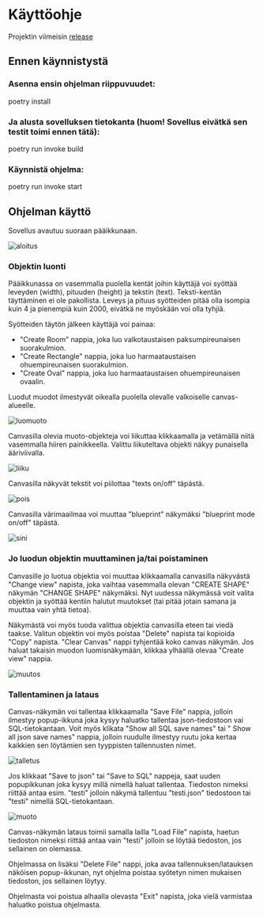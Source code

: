 # Käyttöohje

Projektin viimeisin [release](https://github.com/Kissaniemi/ot-harjoitustyo/releases/tag/viikko6)

## Ennen käynnistystä

### Asenna ensin ohjelman riippuvuudet:

poetry install

### Ja alusta sovelluksen tietokanta (huom! Sovellus eivätkä sen testit toimi ennen tätä):

poetry run invoke build

### Käynnistä ohjelma:

poetry run invoke start


## Ohjelman käyttö

Sovellus avautuu suoraan pääikkunaan.

![aloitus](https://github.com/Kissaniemi/ot-harjoitustyo/blob/main/projekti/kuvat/Ohje/avausruutu.png)

### Objektin luonti

Pääikkunassa on vasemmalla puolella kentät joihin käyttäjä voi syöttää leveyden (width), pituuden (height) ja tekstin (text). Teksti-kentän täyttäminen ei ole pakollista. Leveys ja pituus syötteiden pitää olla isompia kuin 4 ja pienempiä kuin 2000, eivätkä ne myöskään voi olla tyhjiä.

Syötteiden täytön jälkeen käyttäjä voi painaa:
- "Create Room" nappia, joka luo valkotaustaisen paksumpireunaisen suorakulmion. 
- "Create Rectangle" nappia, joka luo harmaataustaisen ohuempireunaisen suorakulmion.
- "Create Oval" nappia, joka luo harmaataustaisen ohuempireunaisen ovaalin.

Luodut muodot ilmestyvät oikealla puolella olevalle valkoiselle canvas-alueelle.

![luomuoto](https://github.com/Kissaniemi/ot-harjoitustyo/blob/main/projekti/kuvat/Ohje/luotuobjekti.png)

Canvasilla olevia muoto-objekteja voi liikuttaa klikkaamalla ja vetämällä niitä vasemmalla hiiren painikkeella. Valittu liikuteltava objekti näkyy punaisella ääriviivalla.

![liiku](https://github.com/Kissaniemi/ot-harjoitustyo/blob/main/projekti/kuvat/Ohje/liikuttelu.png)

Canvasilla näkyvät tekstit voi piilottaa "texts on/off" täpästä.

![pois](https://github.com/Kissaniemi/ot-harjoitustyo/blob/main/projekti/kuvat/Ohje/tekstipois.png)

Canvasilla värimaailmaa voi muuttaa "blueprint" näkymäksi "blueprint mode on/off" täpästä.

![sini](https://github.com/Kissaniemi/ot-harjoitustyo/blob/main/projekti/kuvat/Ohje/blueprint.png)

### Jo luodun objektin muuttaminen ja/tai poistaminen

Canvasille jo luotua objektia voi muuttaa klikkaamalla canvasilla näkyvästä "Change view" napista, joka vaihtaa vasemmalla olevan "CREATE SHAPE" näkymän "CHANGE SHAPE" näkymäksi. Nyt uudessa näkymässä voit valita objektin ja syöttää kentiin halutut muutokset (tai pitää jotain samana ja muuttaa vain yhtä tietoa).

Näkymästä voi myös tuoda valittua objektia canvasilla eteen tai viedä taakse. Valitun objektin voi myös poistaa "Delete" napista tai kopioida "Copy" napista. "Clear Canvas" nappi tyhjentää koko canvas näkymän. 
Jos haluat takaisin muodon luomisnäkymään, klikkaa ylhäällä olevaa "Create view" nappia.

![muutos](https://github.com/Kissaniemi/ot-harjoitustyo/blob/main/projekti/kuvat/Ohje/muutos.png)

### Tallentaminen ja lataus

Canvas-näkymän voi tallentaa klikkaamalla "Save File" nappia, jolloin ilmestyy popup-ikkuna joka kysyy haluatko tallentaa json-tiedostoon vai SQL-tietokantaan. Voit myös klikata "Show all SQL save names" tai " Show all json save names" nappia, jolloin ruudulle ilmestyy ruutu joka kertaa kaikkien sen löytämien sen tyyppisten tallennusten nimet.

![talletus](https://github.com/Kissaniemi/ot-harjoitustyo/blob/main/projekti/kuvat/Ohje/tallennus.png)

Jos klikkaat "Save to json" tai "Save to SQL" nappeja, saat uuden popupikkunan joka kysyy millä nimellä haluat tallentaa. Tiedoston nimeksi riittää antaa esim. "testi" jolloin näkymä tallentuu "testi.json" tiedostoon tai "testi" nimellä SQL-tietokantaan.

![muoto](https://github.com/Kissaniemi/ot-harjoitustyo/blob/main/projekti/kuvat/Ohje/nimimuoto.png)

Canvas-näkymän lataus toimii samalla lailla "Load File" napista, haetun tiedoston nimeksi riittää antaa vain "testi" jolloin se löytää tiedoston, jos sellainen on olemassa.

Ohjelmassa on lisäksi "Delete File" nappi, joka avaa tallennuksen/latauksen näköisen popup-ikkunan, nyt ohjelma poistaa syötetyn nimen mukaisen tiedoston, jos sellainen löytyy.

Ohjelmasta voi poistua alhaalla olevasta "Exit" napista, joka vielä varmistaa haluatko poistua ohjelmasta.

